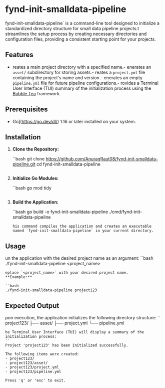 
# fynd-init-smalldata-pipeline

fynd-init-smalldata-pipeline` is a command-line tool designed to initialize a standardized directory structure for small data pipeline projects.t streamlines the setup process by creating necessary directories and configuration files, providing a consistent starting point for your projects.
## Features

- reates a main project directory with a specified name.- enerates an `asset/` subdirectory for storing assets.- reates a `project.yml` file containing the project's name and version.- enerates an empty `pipeline.yml` file for future pipeline configurations.- rovides a Terminal User Interface (TUI) summary of the initialization process using the [Bubble Tea](https://github.com/charmbracelet/bubbletea) framework.
## Prerequisites

- Go](https://go.dev/dl/) 1.16 or later installed on your system.
## Installation

1. **Clone the Repository:**

   ``bash
   git clone https://github.com/AnuragRaut08/fynd-init-smalldata-pipeline.git
   cd fynd-init-smalldata-pipeline
   ```
2. **Initialize Go Modules:**

   ``bash
   go mod tidy
   ```
3. **Build the Application:**

   ``bash
   go build -o fynd-init-smalldata-pipeline ./cmd/fynd-init-smalldata-pipeline
   ```
   his command compiles the application and creates an executable named `fynd-init-smalldata-pipeline` in your current directory.
## Usage

un the application with the desired project name as an argument:
``bash
./fynd-init-smalldata-pipeline <project_name>
```
eplace `<project_name>` with your desired project name.
**Example:**

``bash
./fynd-init-smalldata-pipeline project123
```
## Expected Output

pon execution, the application initializes the following directory structure:
``
project123/
├── asset/
├── project.yml
└── pipeline.yml
```
he Terminal User Interface (TUI) will display a summary of the initialization process:
``
Project 'project123' has been initialized successfully.

The following items were created:
- project123/
- project123/asset/
- project123/project.yml
- project123/pipeline.yml

Press 'q' or 'esc' to exit.
```
